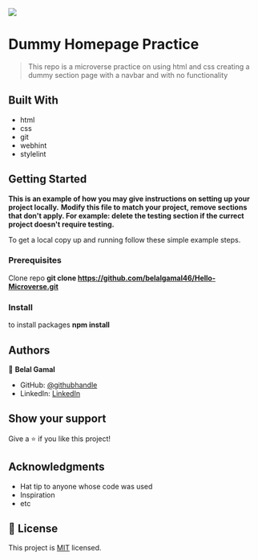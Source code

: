![](https://img.shields.io/badge/Microverse-blueviolet)

# Dummy Homepage Practice

> This repo is a microverse practice on using html and css creating a dummy section page with a navbar and with no functionality

## Built With

- html
- css
- git
- webhint
- stylelint

## Getting Started

**This is an example of how you may give instructions on setting up your project locally.**
**Modify this file to match your project, remove sections that don't apply. For example: delete the testing section if the currect project doesn't require testing.**

To get a local copy up and running follow these simple example steps.

### Prerequisites

Clone repo
**git clone https://github.com/belalgamal46/Hello-Microverse.git**

### Install

to install packages
**npm install**

## Authors

👤 **Belal Gamal**

- GitHub: [@githubhandle](https://github.com/belalgamal46)
- LinkedIn: [LinkedIn](https://www.linkedin.com/in/belal-gamal-79b8a2133/)

## Show your support

Give a ⭐️ if you like this project!

## Acknowledgments

- Hat tip to anyone whose code was used
- Inspiration
- etc

## 📝 License

This project is [MIT](./LICENSE) licensed.
